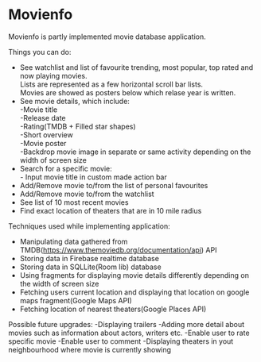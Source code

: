 # Movienfo
Movienfo is partly implemented movie database application.

Things you can do:
- See watchlist and list of favourite trending, most popular, top rated and now playing movies. <br> Lists are represented as a few horizontal scroll bar lists. <br>Movies are showed as posters below which relase year is written.                      
- See movie details, which include:<br> -Movie title<br> -Release date<br>-Rating(TMDB + Filled star shapes)<br>-Short overview<br>-Movie poster<br>-Backdrop movie image in separate or same activity depending on the width of screen size
- Search for a specific movie: <br> - Input movie title in custom made action bar
- Add/Remove movie to/from the list of personal favourites
- Add/Remove movie to/from the watchlist           
- See list of 10 most recent movies               
- Find exact location of theaters that are in 10 mile radius

Techniques used while implementing application:
- Manipulating data gathered from TMDB(https://www.themoviedb.org/documentation/api) API
- Storing data in Firebase realtime database
- Storing data in SQLLite(Room lib) database
- Using fragments for displaying movie details differently depending on the width of screen size
- Fetching users current location and displaying that location on google maps fragment(Google Maps API)
- Fetching location of nearest theaters(Google Places API)

Possible future upgrades:
-Displaying trailers
-Adding more detail about movies such as information about actors, writers etc.
-Enable user to rate specific movie
-Enable user to comment
-Displaying theaters in yout neighbourhood where movie is currently showing
